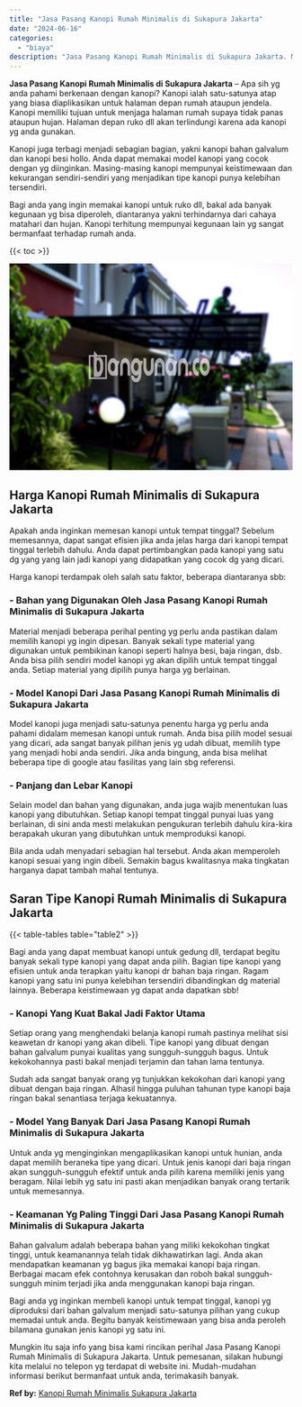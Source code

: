 ```yaml
---
title: "Jasa Pasang Kanopi Rumah Minimalis di Sukapura Jakarta"
date: "2024-06-16"
categories: 
  - "biaya"
description: "Jasa Pasang Kanopi Rumah Minimalis di Sukapura Jakarta. Mungkin itu saja info yang bisa kami rincikan perihal Jasa Pasang Kanopi Rumah Minimalis di Sukapura..."
---
```


**Jasa Pasang Kanopi Rumah Minimalis di Sukapura Jakarta** – Apa sih yg anda pahami berkenaan dengan kanopi? Kanopi ialah satu-satunya atap yang biasa diaplikasikan untuk halaman depan rumah ataupun jendela. Kanopi memiliki tujuan untuk menjaga halaman rumah supaya tidak panas ataupun hujan. Halaman depan ruko dll akan terlindungi karena ada kanopi yg anda gunakan.

Kanopi juga terbagi menjadi sebagian bagian, yakni kanopi bahan galvalum dan kanopi besi hollo. Anda dapat memakai model kanopi yang cocok dengan yg diinginkan. Masing-masing kanopi mempunyai keistimewaan dan kekurangan sendiri-sendiri yang menjadikan tipe kanopi punya kelebihan tersendiri.

Bagi anda yang ingin memakai kanopi untuk ruko dll, bakal ada banyak kegunaan yg bisa diperoleh, diantaranya yakni terhindarnya dari cahaya matahari dan hujan. Kanopi terhitung mempunyai kegunaan lain yg sangat bermanfaat terhadap rumah anda.

{{< toc >}}

![Jasa Pasang Kanopi Rumah Minimalis di Sukapura Jakarta](/images/harga-kanopi-minimalis-47.png)

## Harga Kanopi Rumah Minimalis di Sukapura Jakarta

Apakah anda inginkan memesan kanopi untuk tempat tinggal? Sebelum memesannya, dapat sangat efisien jika anda jelas harga dari kanopi tempat tinggal terlebih dahulu. Anda dapat pertimbangkan pada kanopi yang satu dg yang yang lain jadi kanopi yang didapatkan yang cocok dg yang dicari.

Harga kanopi terdampak oleh salah satu faktor, beberapa diantaranya sbb:

### \- Bahan yang Digunakan Oleh Jasa Pasang Kanopi Rumah Minimalis di Sukapura Jakarta

Material menjadi beberapa perihal penting yg perlu anda pastikan dalam memilih kanopi yg ingin dipesan. Banyak sekali type material yang digunakan untuk pembikinan kanopi seperti halnya besi, baja ringan, dsb. Anda bisa pilih sendiri model kanopi yg akan dipilih untuk tempat tinggal anda. Setiap material yang dipilih punya harga yg berlainan.

### \- Model Kanopi Dari Jasa Pasang Kanopi Rumah Minimalis di Sukapura Jakarta

Model kanopi juga menjadi satu-satunya penentu harga yg perlu anda pahami didalam memesan kanopi untuk rumah. Anda bisa pilih model sesuai yang dicari, ada sangat banyak pilihan jenis yg udah dibuat, memilih type yang menjadi hobi anda sendiri. Jika anda bingung, anda bisa melihat beberapa tipe di google atau fasilitas yang lain sbg referensi.

### \- Panjang dan Lebar Kanopi

Selain model dan bahan yang digunakan, anda juga wajib menentukan luas kanopi yang dibutuhkan. Setiap kanopi tempat tinggal punyai luas yang berlainan, di sini anda mesti melakukan pengukuran terlebih dahulu kira-kira berapakah ukuran yang dibutuhkan untuk memproduksi kanopi.

Bila anda udah menyadari sebagian hal tersebut. Anda akan memperoleh kanopi sesuai yang ingin dibeli. Semakin bagus kwalitasnya maka tingkatan harganya dapat tambah mahal tentunya.

## Saran Tipe Kanopi Rumah Minimalis di Sukapura Jakarta

{{< table-tables table="table2" >}}

Bagi anda yang dapat membuat kanopi untuk gedung dll, terdapat begitu banyak sekali type kanopi yang dapat anda pilih. Bagian tipe kanopi yang efisien untuk anda terapkan yaitu kanopi dr bahan baja ringan. Ragam kanopi yang satu ini punya kelebihan tersendiri dibandingkan dg material lainnya. Beberapa keistimewaan yg dapat anda dapatkan sbb!

### \- Kanopi Yang Kuat Bakal Jadi Faktor Utama

Setiap orang yang menghendaki belanja kanopi rumah pastinya melihat sisi keawetan dr kanopi yang akan dibeli. Tipe kanopi yang dibuat dengan bahan galvalum punyai kualitas yang sungguh-sungguh bagus. Untuk kekokohannya pasti bakal menjadi terjamin dan tahan lama tentunya.

Sudah ada sangat banyak orang yg tunjukkan kekokohan dari kanopi yang dibuat dengan baja ringan. Alhasil hingga puluhan tahunan type kanopi baja ringan bakal senantiasa terjaga kekuatannya.

### \- Model Yang Banyak Dari Jasa Pasang Kanopi Rumah Minimalis di Sukapura Jakarta

Untuk anda yg menginginkan mengaplikasikan kanopi untuk hunian, anda dapat memilih beraneka tipe yang dicari. Untuk jenis kanopi dari baja ringan akan sungguh-sungguh efektif untuk anda pilih karena memiliki jenis yang beragam. Nilai lebih yg satu ini pasti akan menjadikan banyak orang tertarik untuk memesannya.

### \- Keamanan Yg Paling Tinggi Dari Jasa Pasang Kanopi Rumah Minimalis di Sukapura Jakarta

Bahan galvalum adalah beberapa bahan yang miliki kekokohan tingkat tinggi, untuk keamanannya telah tidak dikhawatirkan lagi. Anda akan mendapatkan keamanan yg bagus jika memakai kanopi baja ringan. Berbagai macam efek contohnya kerusakan dan roboh bakal sungguh-sungguh minim terjadi jika anda menggunakan kanopi baja ringan.

Bagi anda yg inginkan membeli kanopi untuk tempat tinggal, kanopi yg diproduksi dari bahan galvalum menjadi satu-satunya pilihan yang cukup memadai untuk anda. Begitu banyak keistimewaan yang bisa anda peroleh bilamana gunakan jenis kanopi yg satu ini.

Mungkin itu saja info yang bisa kami rincikan perihal Jasa Pasang Kanopi Rumah Minimalis di Sukapura Jakarta. Untuk pemesanan, silakan hubungi kita melalui no telepon yg terdapat di website ini. Mudah-mudahan informasi berikut bermanfaat untuk anda, terimakasih banyak.

**Ref by:**  [Kanopi Rumah Minimalis Sukapura Jakarta](https://id.wikipedia.org/wiki/Kanopi)

